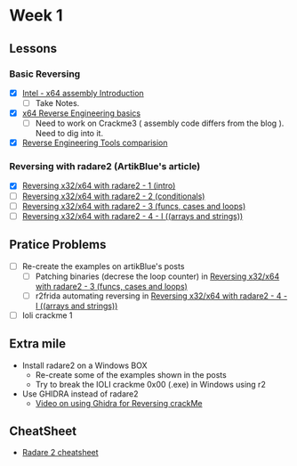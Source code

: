 # Week 1 

## Lessons

### Basic Reversing
- [x] [Intel - x64 assembly Introduction](https://software.intel.com/content/www/us/en/develop/articles/introduction-to-x64-assembly.html)
  - [ ] Take Notes.
- [x] [x64 Reverse Engineering basics](https://nora.codes/tutorial/an-intro-to-x86_64-reverse-engineering/)
  - [ ] Need to work on Crackme3 ( assembly code differs from the blog ). Need to dig into it.
- [x] [Reverse Engineering Tools comparision](https://dustri.org/b/radare2-ida-pro-and-binary-ninja-a-metaphoric-comparison.html)

### Reversing with radare2 (ArtikBlue's article)

- [x] [Reversing x32/x64 with radare2 - 1 (intro) ](https://artik.blue/reversing-radare2-1)
- [ ] [Reversing x32/x64 with radare2 - 2 (conditionals) ](https://artik.blue/reversing-radare2-2)
- [ ] [Reversing x32/x64 with radare2 - 3 (funcs, cases and loops)](https://artik.blue/reversing-radare-3)
- [ ] [Reversing x32/x64 with radare2 - 4 - I ((arrays and strings))](https://artik.blue/reversing-radare-4)

## Pratice Problems
- [ ] Re-create the examples on artikBlue's posts
  - [ ] Patching binaries (decrese the loop counter) in [Reversing x32/x64 with radare2 - 3 (funcs, cases and loops)](https://artik.blue/reversing-radare-3)
  - [ ] r2frida automating reversing in [Reversing x32/x64 with radare2 - 4 - I ((arrays and strings))](https://artik.blue/reversing-radare-4)
- [ ] Ioli crackme 1

## Extra mile
- Install radare2 on a Windows BOX 
  - Re-create some of the examples shown in the posts 
  - Try to break the IOLI crackme 0x00 (.exe) in Windows using r2
- Use GHIDRA instead of radare2 
  - [Video on using Ghidra for Reversing crackMe](https://www.youtube.com/watch?v=6p5Qviusskk)

## CheatSheet
- [Radare 2 cheatsheet](https://github.com/radareorg/radare2/blob/master/doc/intro.md)
